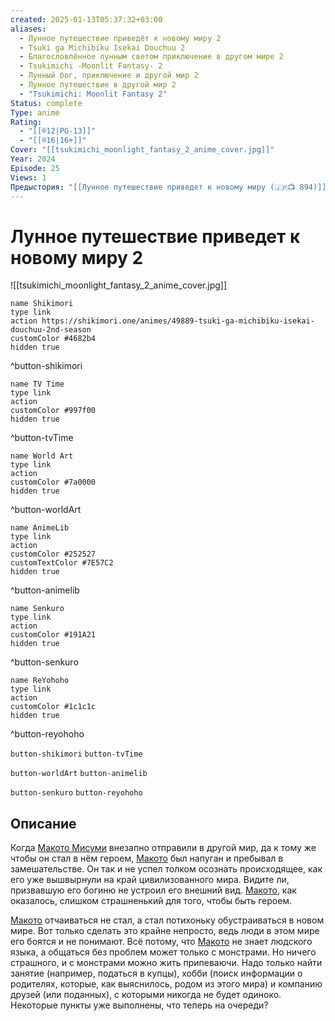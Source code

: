 ```yaml
---
created: 2025-01-13T05:37:32+03:00
aliases:
  - Лунное путешествие приведёт к новому миру 2
  - Tsuki ga Michibiku Isekai Douchuu 2
  - Благословлённое лунным светом приключение в другом мире 2
  - Tsukimichi -Moonlit Fantasy- 2
  - Лунный бог, приключение и другой мир 2
  - Лунное путешествие в другой мир 2
  - "Tsukimichi: Moonlit Fantasy 2"
Status: complete
Type: anime
Rating:
  - "[[®️12|PG-13]]"
  - "[[®️16|16+]]"
Cover: "[[tsukimichi_moonlight_fantasy_2_anime_cover.jpg]]"
Year: 2024
Episode: 25
Views: 1
Предыстория: "[[Лунное путешествие приведет к новому миру (🇯🇵📺 894)]]"
---
```


# Лунное путешествие приведет к новому миру 2

![[tsukimichi_moonlight_fantasy_2_anime_cover.jpg]]

```button
name Shikimori
type link
action https://shikimori.one/animes/49889-tsuki-ga-michibiku-isekai-douchuu-2nd-season
customColor #4682b4
hidden true
```
^button-shikimori

```button
name TV Time
type link
action 
customColor #997f00
hidden true
```
^button-tvTime

```button
name World Art
type link
action 
customColor #7a0000
hidden true
```
^button-worldArt

```button
name AnimeLib
type link
action 
customColor #252527
customTextColor #7E57C2
hidden true
```
^button-animelib

```button
name Senkuro
type link
action 
customColor #191A21
hidden true
```
^button-senkuro

```button
name ReYohoho
type link
action 
customColor #1c1c1c
hidden true
```
^button-reyohoho



`button-shikimori` `button-tvTime`

`button-worldArt` `button-animelib`

`button-senkuro` `button-reyohoho`



## Описание

Когда [Макото Мисуми](https://shikimori.one/characters/141706-makoto-misumi) внезапно отправили в другой мир, да к тому же чтобы он стал в нём героем, [Макото](https://shikimori.one/characters/141706-makoto-misumi) был напуган и пребывал в замешательстве. Он так и не успел толком осознать происходящее, как его уже вышвырнули на край цивилизованного мира. Видите ли, призвавшую его богиню не устроил его внешний вид. [Макото](https://shikimori.one/characters/141706-makoto-misumi), как оказалось, слишком страшненький для того, чтобы быть героем.

[Макото](https://shikimori.one/characters/141706-makoto-misumi) отчаиваться не стал, а стал потихоньку обустраиваться в новом мире. Вот только сделать это крайне непросто, ведь люди в этом мире его боятся и не понимают. Всё потому, что [Макото](https://shikimori.one/characters/141706-makoto-misumi) не знает людского языка, а общаться без проблем может только с монстрами. Но ничего страшного, и с монстрами можно жить припеваючи. Надо только найти занятие (например, податься в купцы), хобби (поиск информации о родителях, которые, как выяснилось, родом из этого мира) и компанию друзей (или поданных), с которыми никогда не будет одиноко. Некоторые пункты уже выполнены, что теперь на очереди?
